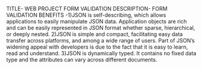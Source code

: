 TITLE- WEB PROJECT FORM VALIDATION
DESCRIPTION- FORM VALIDATION 
BENEFITS -1)JSON is self-describing, which allows applications to easily manipulate JSON data. Application objects are rich and can be easily represented in JSON format whether sparse, hierarchical, or deeply nested.
          2)JSON is simple and compact, facilitating easy data transfer across platforms, and among a wide range of users. Part of JSON’s widening appeal with developers is due to the fact that it is easy to learn, read and understand.
          3)JSON is dynamically typed. It contains no fixed data type and the attributes can vary across different documents.

